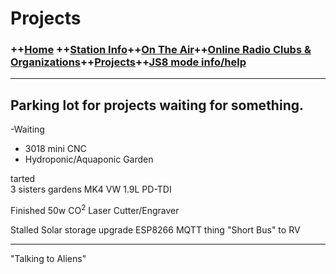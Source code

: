 # Projects
### ++[Home](index.md) ++[Station Info](station.md)++[On The Air](ontheair.md)++[Online Radio Clubs & Organizations](clubs.md)++[Projects](projects.md)++[JS8 mode info/help](js8help.md)
---
Parking lot for projects waiting for something. 
---

 -Waiting
  - 3018 mini CNC
  - Hydroponic/Aquaponic Garden

tarted  
3 sisters gardens
MK4 VW 1.9L PD-TDI

Finished
50w CO<sup>2</sup> Laser Cutter/Engraver 

Stalled
Solar storage upgrade
ESP8266 MQTT thing
"Short Bus" to RV

---

  "Talking to Aliens" 
<!--stackedit_data:
eyJoaXN0b3J5IjpbMTA5OTY5MzI1NSwyMTQ3NTQwNzcsMTE3NT
I4NDc2NSw4MzI0ODgxMDgsMTMwMTMxNjcyMiw1NTAzMDMyOTQs
MTQyODg3MjQ0MSw4NjQwMjcyNTNdfQ==
-->